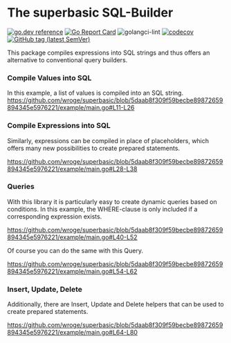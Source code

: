 # The superbasic SQL-Builder

[![go.dev reference](https://img.shields.io/badge/go.dev-reference-007d9c?logo=go&logoColor=white)](https://pkg.go.dev/github.com/wroge/superbasic)
[![Go Report Card](https://goreportcard.com/badge/github.com/wroge/superbasic)](https://goreportcard.com/report/github.com/wroge/superbasic)
![golangci-lint](https://github.com/wroge/superbasic/workflows/golangci-lint/badge.svg)
[![codecov](https://codecov.io/gh/wroge/superbasic/branch/main/graph/badge.svg?token=SBSedMOGHR)](https://codecov.io/gh/wroge/superbasic)
[![GitHub tag (latest SemVer)](https://img.shields.io/github/tag/wroge/superbasic.svg?style=social)](https://github.com/wroge/superbasic/tags)

This package compiles expressions into SQL strings and thus offers an alternative to conventional query builders.

### Compile Values into SQL

In this example, a list of values is compiled into an SQL string.
https://github.com/wroge/superbasic/blob/5daab8f309f59becbe89872659894345e5976221/example/main.go#L11-L26

### Compile Expressions into SQL

Similarly, expressions can be compiled in place of placeholders, which offers many new possibilities to create prepared statements.

https://github.com/wroge/superbasic/blob/5daab8f309f59becbe89872659894345e5976221/example/main.go#L28-L38

### Queries

With this library it is particularly easy to create dynamic queries based on conditions. In this example, the WHERE-clause is only included if a corresponding expression exists.

https://github.com/wroge/superbasic/blob/5daab8f309f59becbe89872659894345e5976221/example/main.go#L40-L52

Of course you can do the same with this Query.

https://github.com/wroge/superbasic/blob/5daab8f309f59becbe89872659894345e5976221/example/main.go#L54-L62

### Insert, Update, Delete

Additionally, there are Insert, Update and Delete helpers that can be used to create prepared statements.

https://github.com/wroge/superbasic/blob/5daab8f309f59becbe89872659894345e5976221/example/main.go#L64-L80
